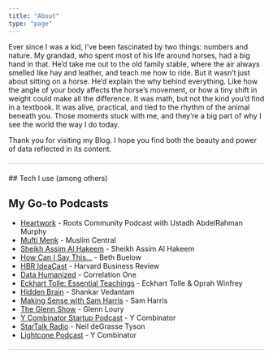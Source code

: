 ```yaml
---
title: "About"
type: "page"
---
```


Ever since I was a kid, I’ve been fascinated by two things: numbers and nature. My grandad, who spent most of his life around horses, had a big hand in that. He’d take me out to the old family stable, where the air always smelled like hay and leather, and teach me how to ride. But it wasn’t just about sitting on a horse. He’d explain the why behind everything. Like how the angle of your body affects the horse’s movement, or how a tiny shift in weight could make all the difference. It was math, but not the kind you’d find in a textbook. It was alive, practical, and tied to the rhythm of the animal beneath you. Those moments stuck with me, and they’re a big part of why I see the world the way I do today.

Thank you for visiting my Blog. I hope you find both the beauty and power of data reflected in its content.
<!-- ![Mariam](themes/ezhil/images/zmariam.png) -->

<div style="border-bottom: 1px solid #ccc; margin: 20px 0;"></div>
## Tech I use (among others)

<!-- <div class="tool-icons">
  <img src="/images/sql.png" alt="SQL Icon" width="48" height="48">
  <img src="/images/python.png" alt="Python Icon" width="48" height="48">
  <img src="/images/plotly.png" alt="Plotly Icon" width="120" height="48">
  <img src="/images/streamlit.png" alt="Streamlit Icon" width="48" height="48">
  <img src="/images/pandas.png" alt="Pandas Icon" width="100" height="48">
  <img src="/images/numpy.png" alt="Numpy Icon" width="100" height="48">
  <img src="/images/powerbi.png" alt="Power BI Icon" width="48" height="48">
  <img src="/images/git.png" alt="Git Icon" width="48" height="48">
  <img src="/images/jupyter.png" alt="Jupyter Icon" width="48" height="48">
  <img src="/images/tableau.png" alt="Tableau Icon" width="48" height="48">
  
</div>
<div style="border-bottom: 1px solid #ccc; margin: 20px 0;"></div> -->



## My Go-to Podcasts


* [Heartwork](https://podcasts.apple.com/us/channel/roots-community-podcast/id6502764375) - Roots Community Podcast with Ustadh AbdelRahman Murphy
* [Mufti Menk](https://podcasts.apple.com/us/podcast/mufti-menk/id592746186) - Muslim Central
* [Sheikh Assim Al Hakeem](https://podcasts.apple.com/us/podcast/sheikh-assim-al-hakeem/id1723926769) - Sheikh Assim Al Hakeem
* [How Can I Say This...](https://podcasts.apple.com/us/podcast/how-can-i-say-this/id1434883770) - Beth Buelow
* [HBR IdeaCast](https://podcasts.apple.com/us/podcast/hbr-ideacast/id152022135) - Harvard Business Review
* [Data Humanized](https://podcasts.apple.com/us/podcast/data-humanized-by-correlation-one/id1693484349) - Correlation One
* [Eckhart Tolle: Essential Teachings](https://podcasts.apple.com/us/podcast/eckhart-tolle-essential-teachings/id1458654443) - Eckhart Tolle & Oprah Winfrey
* [Hidden Brain](https://podcasts.apple.com/us/podcast/hidden-brain/id1028908750) - Shankar Vedantam
* [Making Sense with Sam Harris](https://podcasts.apple.com/us/podcast/making-sense-with-sam-harris/id733163012) - Sam Harris
* [The Glenn Show](https://podcasts.apple.com/us/podcast/the-glenn-show/id505824976) - Glenn Loury
* [Y Combinator Startup Podcast](https://podcasts.apple.com/us/podcast/y-combinator-startup-podcast/id1236907421) - Y Combinator
* [StarTalk Radio](https://podcasts.apple.com/us/podcast/startalk-radio/id325404506) - Neil deGrasse Tyson
* [Lightcone Podcast](https://podcasts.apple.com/us/podcast/lightcone-podcast/id1743860177) - Y Combinator

<div style="border-bottom: 1px solid #ccc; margin: 20px 0;"></div>